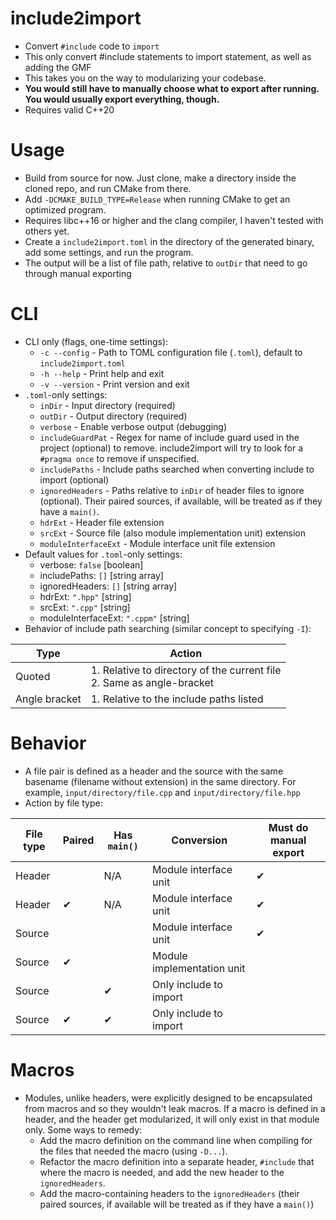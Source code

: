 # include2import
- Convert ```#include``` code to ```import```
- This only convert #include statements to import statement, as well as adding the GMF
- This takes you on the way to modularizing your codebase.
- **You would still have to manually choose what to export after running. You would usually export everything, though.**
- Requires valid C++20

# Usage
- Build from source for now. Just clone, make a directory inside the cloned repo, and run CMake from there.
- Add ```-DCMAKE_BUILD_TYPE=Release``` when running CMake to get an optimized program.
- Requires libc++16 or higher and the clang compiler, I haven't tested with others yet.
- Create a ```include2import.toml``` in the directory of the generated binary, add some settings, and run the program.
- The output will be a list of file path, relative to ```outDir``` that need to go through manual exporting

# CLI
  - CLI only (flags, one-time settings):
      -  ```-c --config``` - Path to TOML configuration file (```.toml```), default to ```include2import.toml```
      -  ```-h --help``` - Print help and exit
      -  ```-v --version``` - Print version and exit
  - ```.toml```-only settings:
      - ```inDir``` - Input directory (required)
      - ```outDir``` - Output directory (required)
      - ```verbose``` - Enable verbose output (debugging)
      - ```includeGuardPat``` - Regex for name of include guard used in the project (optional) to remove. include2import will try to look for a ```#pragma once``` to remove if unspecified.
      - ```includePaths``` - Include paths searched when converting include to import (optional)
      - ```ignoredHeaders``` - Paths relative to ```inDir``` of header files to ignore (optional). Their paired sources, if available, will be treated as if they have a ```main()```. 
      - ```hdrExt``` - Header file extension
      - ```srcExt``` - Source file (also module implementation unit) extension
      - ```moduleInterfaceExt``` - Module interface unit file extension
  - Default values for ```.toml```-only settings:
      - verbose: ```false``` [boolean]
      - includePaths: ```[]``` [string array]
      - ignoredHeaders: ```[]``` [string array]
      - hdrExt: ```".hpp"``` [string]
      - srcExt: ```".cpp"``` [string]
      - moduleInterfaceExt: ```".cppm"``` [string]
  - Behavior of include path searching (similar concept to specifying ```-I```):

| Type          | Action                                                                   |
|---------------|--------------------------------------------------------------------------|
| Quoted        | 1. Relative to directory of the current file<br>2. Same as angle-bracket |
| Angle bracket | 1. Relative to the include paths listed                                  |

# Behavior
- A file pair is defined as a header and the source with the same basename (filename without extension) in the same directory. For example, ```input/directory/file.cpp``` and ```input/directory/file.hpp```
- Action by file type:

| File type | Paired | Has ```main()``` | Conversion                 | Must do manual export |
|-----------|--------|------------------|----------------------------|-----------------------|
| Header    |        | N/A              | Module interface unit      | ✔                     |
| Header    | ✔      | N/A              | Module interface unit      | ✔                     |
| Source    |        |                  | Module interface unit      | ✔                     |
| Source    | ✔      |                  | Module implementation unit |                       |
| Source    |        | ✔                | Only include to import     |                       |
| Source    | ✔      | ✔                | Only include to import     |                       |

# Macros
- Modules, unlike headers, were explicitly designed to be encapsulated from macros and so they wouldn't leak macros. If a macro is defined in a header, and the header get modularized, it will only exist in that module only. Some ways to remedy:
    - Add the macro definition on the command line when compiling for the files that needed the macro (using ```-D...```).
    - Refactor the macro definition into a separate header, ```#include``` that where the macro is needed, and add the new header to the ```ignoredHeaders```.
    - Add the macro-containing headers to the ```ignoredHeaders``` (their paired sources, if available will be treated as if they have a ```main()```)